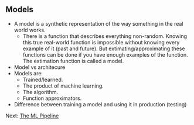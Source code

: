 ## Models

- A model is a synthetic representation of the way something in the real world works.
	- There is a function that describes everything non-random. Knowing this true real-world function is impossible without knowing every example of it (past and future). But extimating/approximating these functions can be done if you have enough examples of the function. The extimation function is called a model.
- Model vs architecure
- Models are:
    - Trained/learned.
    - The product of machine learning.
    - The algorithm.
    - Function approximators.
- Difference between training a model and using it in production (testing)

Next: [The ML Pipeline](the-ml-pipeline.md)